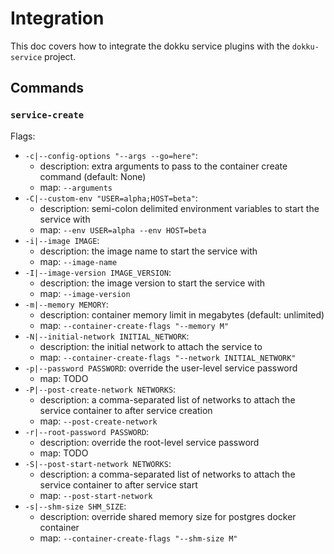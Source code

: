 # Integration

This doc covers how to integrate the dokku service plugins with the `dokku-service` project.

## Commands

### `service-create`

Flags:

- `-c|--config-options "--args --go=here"`:
  - description: extra arguments to pass to the container create command (default: None)
  - map: `--arguments`
- `-C|--custom-env "USER=alpha;HOST=beta"`:
  - description: semi-colon delimited environment variables to start the service with
  - map: `--env USER=alpha --env HOST=beta`
- `-i|--image IMAGE`:
  - description: the image name to start the service with
  - map: `--image-name`
- `-I|--image-version IMAGE_VERSION`:
  - description: the image version to start the service with
  - map: `--image-version`
- `-m|--memory MEMORY`:
  - description: container memory limit in megabytes (default: unlimited)
  - map: `--container-create-flags "--memory M"`
- `-N|--initial-network INITIAL_NETWORK`:
  - description: the initial network to attach the service to
  - map: `--container-create-flags "--network INITIAL_NETWORK"`
- `-p|--password PASSWORD`: override the user-level service password
  - map: TODO
- `-P|--post-create-network NETWORKS`:
  - description: a comma-separated list of networks to attach the service container to after service creation
  - map: `--post-create-network`
- `-r|--root-password PASSWORD`:
  - description: override the root-level service password
  - map: TODO
- `-S|--post-start-network NETWORKS`:
  - description: a comma-separated list of networks to attach the service container to after service start
  - map: `--post-start-network`
- `-s|--shm-size SHM_SIZE`:
  - description: override shared memory size for postgres docker container
  - map: `--container-create-flags "--shm-size M"`
